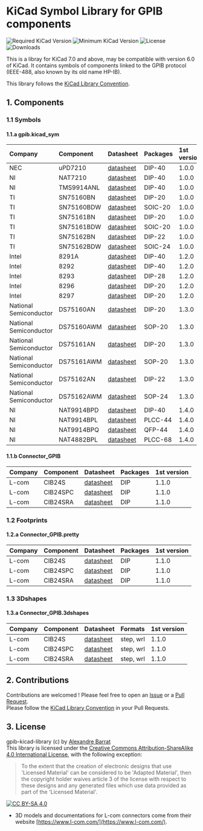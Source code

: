 # KiCad Symbol Library for GPIB components

![Required KiCad Version](https://img.shields.io/badge/KiCad-%3E%3D7.0-success)
![Minimum KiCad Version](https://img.shields.io/badge/KiCad-=6.0-orange)
![License](https://img.shields.io/github/license/alba0404/gpib-kicad-library)
![Downloads](https://img.shields.io/github/downloads/alba0404/gpib-kicad-library/total)

This is a libray for KiCad 7.0 and above, may be compatible with version 6.0 of KiCad.
It contains symbols of components linked to the GPIB protocol (IEEE-488, also known by its old name HP-IB).

This library follows the [KiCad Library Convention](https://klc.kicad.org/).


## 1. Components
### 1.1 Symbols
#### 1.1.a gpib.kicad_sym
|Company|Component|Datasheet|Packages| 1st version |
|:------|:--------|:--------|:-------|:------------|
| NEC   | uPD7210 | [datasheet](https://datasheets.alba0404.fr/data/GPIB/uPD7210.pdf) | DIP-40 | 1.0.0 |
| NI    | NAT7210 | [datasheet](https://docs-be.ni.com/bundle/nat7210-4882chip-specs/raw/resource/enus/372012d.pdf) | DIP-40 | 1.0.0 |
| NI    | TMS9914ANL | [datasheet](http://www.bitsavers.org/components/ti/TMS9900/TMS9914A_General_Purpose_Interface_Bus_Controller_Data_Manual_Dec82.pdf) | DIP-40 | 1.0.0 |
| TI    | SN75160BN  | [datasheet](https://www.ti.com/lit/ds/symlink/sn75160b.pdf) | DIP-20  | 1.0.0 |
| TI    | SN75160BDW | [datasheet](https://www.ti.com/lit/ds/symlink/sn75160b.pdf) | SOIC-20 | 1.0.0 |
| TI    | SN75161BN  | [datasheet](https://www.ti.com/lit/ds/symlink/sn75161b.pdf) | DIP-20  | 1.0.0 |
| TI    | SN75161BDW | [datasheet](https://www.ti.com/lit/ds/symlink/sn75161b.pdf) | SOIC-20 | 1.0.0 |
| TI    | SN75162BN  | [datasheet](https://www.ti.com/lit/ds/symlink/sn75162b.pdf) | DIP-22  | 1.0.0 |
| TI    | SN75162BDW | [datasheet](https://www.ti.com/lit/ds/symlink/sn75162b.pdf) | SOIC-24 | 1.0.0 |
| Intel | 8291A | [datasheet](https://w140.com/tekwiki/images/5/57/I8291A.pdf) | DIP-40 | 1.2.0 |
| Intel | 8292 | [datasheet](http://www.emuverse.ru/downloads/datasheets/other/intel/8292.pdf) | DIP-40 | 1.2.0 |
| Intel | 8293 | [datasheet](http://www.emuverse.ru/downloads/datasheets/other/intel/8293.pdf) | DIP-28 | 1.2.0 |
| Intel | 8296 | [datasheet](https://datasheet.datasheetarchive.com/originals/scans/Scans-004/Scans-0098874.pdf) | DIP-20 | 1.2.0 |
| Intel | 8297 | [datasheet](https://datasheet.datasheetarchive.com/originals/scans/Scans-004/Scans-0098874.pdf) | DIP-20 | 1.2.0 |
| National Semiconductor | DS75160AN  | [datasheet](https://datasheets.alba0404.fr/data/GPIB/DS75160A.pdf) | DIP-20 | 1.3.0 |
| National Semiconductor | DS75160AWM | [datasheet](https://datasheets.alba0404.fr/data/GPIB/DS75160A.pdf) | SOP-20 | 1.3.0 |
| National Semiconductor | DS75161AN  | [datasheet](https://datasheets.alba0404.fr/data/GPIB/DS75161A.pdf) | DIP-20 | 1.3.0 |
| National Semiconductor | DS75161AWM | [datasheet](https://datasheets.alba0404.fr/data/GPIB/DS75161A.pdf) | SOP-20 | 1.3.0 |
| National Semiconductor | DS75162AN  | [datasheet](https://datasheets.alba0404.fr/data/GPIB/DS75162A.pdf) | DIP-22 | 1.3.0 |
| National Semiconductor | DS75162AWM | [datasheet](https://datasheets.alba0404.fr/data/GPIB/DS75162A.pdf) | SOP-24 | 1.3.0 |
| NI | NAT9914BPD | [datasheet](https://docs-be.ni.com/bundle/nat9914-specs/raw/resource/enus/nat9914-specs.pdf) | DIP-40  | 1.4.0 |
| NI | NAT9914BPL | [datasheet](https://docs-be.ni.com/bundle/nat9914-specs/raw/resource/enus/nat9914-specs.pdf) | PLCC-44 | 1.4.0 |
| NI | NAT9914BPQ | [datasheet](https://docs-be.ni.com/bundle/nat9914-specs/raw/resource/enus/nat9914-specs.pdf) | QFP-44  | 1.4.0 |
| NI | NAT4882BPL | [datasheet](https://datasheets.alba0404.fr/data/GPIB/NAT4882BPL.pdf) | PLCC-68 | 1.4.0 |

#### 1.1.b Connector_GPIB
|Company|Component|Datasheet|Packages| 1st version |
|:------|:--------|:--------|:-------|:------------|
| L-com | CIB24S  | [datasheet](https://www.l-com.com/Images/Downloadables/2D/CIB24S_2D.pdf) | DIP | 1.1.0 |
| L-com | CIB24SPC | [datasheet](https://www.l-com.com/Images/Downloadables/2D/CIB24SPC_2D.pdf) | DIP | 1.1.0 |
| L-com | CIB24SRA | [datasheet](https://www.l-com.com/Images/Downloadables/2D/CIB24SRA_2D.pdf) | DIP | 1.1.0 |

### 1.2 Footprints
#### 1.2.a Connector_GPIB.pretty
|Company|Component|Datasheet|Packages| 1st version |
|:------|:--------|:--------|:-------|:------------|
| L-com | CIB24S  | [datasheet](https://www.l-com.com/Images/Downloadables/2D/CIB24S_2D.pdf) | DIP | 1.1.0 |
| L-com | CIB24SPC | [datasheet](https://www.l-com.com/Images/Downloadables/2D/CIB24SPC_2D.pdf) | DIP | 1.1.0 |
| L-com | CIB24SRA | [datasheet](https://www.l-com.com/Images/Downloadables/2D/CIB24SRA_2D.pdf) | DIP | 1.1.0 |

### 1.3 3Dshapes
#### 1.3.a Connector_GPIB.3dshapes
|Company|Component|Datasheet|Formats| 1st version |
|:------|:--------|:--------|:-------|:-----------|
| L-com | CIB24S  | [datasheet](https://www.l-com.com/Images/Downloadables/2D/CIB24S_2D.pdf) | step, wrl | 1.1.0 |
| L-com | CIB24SPC | [datasheet](https://www.l-com.com/Images/Downloadables/2D/CIB24SPC_2D.pdf) | step, wrl | 1.1.0 |
| L-com | CIB24SRA | [datasheet](https://www.l-com.com/Images/Downloadables/2D/CIB24SRA_2D.pdf) | step, wrl | 1.1.0 |


## 2. Contributions
Contributions are welcomed ! Please feel free to open an [Issue](https://github.com/Alba0404/gpib-kicad-library/issues) or a [Pull Request](https://github.com/Alba0404/gpib-kicad-library/pulls).  
Please follow the [KiCad Library Convention](https://klc.kicad.org/) in your Pull Requests.


## 3. License
gpib-kicad-library (c) by [Alexandre Barrat](https://github.com/Alba0404)  
This library is licensed under the [Creative Commons Attribution-ShareAlike 4.0 International License](https://creativecommons.org/licenses/by-sa/4.0/legalcode), with the following exception:
> To the extent that the creation of electronic designs that use 'Licensed Material' can be considered to be 'Adapted Material', then the copyright holder waives article 3 of the license with respect to these designs and any generated files which use data provided as part of the 'Licensed Material'.

[![CC BY-SA 4.0](https://mirrors.creativecommons.org/presskit/buttons/88x31/svg/by-sa.svg)](https://creativecommons.org/licenses/by-sa/4.0/legalcode)

* 3D models and documentations for L-com connectors come from their website [https://www.l-com.com/](https://www.l-com.com/).

